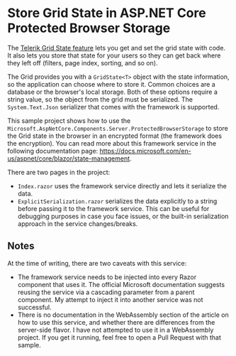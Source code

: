 # Store Grid State in ASP.NET Core Protected Browser Storage

The <a href="https://docs.telerik.com/blazor-ui/components/grid/state" target="_blank">Telerik Grid State feature</a> lets you get and set the grid state with code. It also lets you store that state for your users so they can get back where they left off (filters, page index, sorting, and so on).

The Grid provides you with a `GridState<T>` object with the state information, so the application can choose where to store it. Common choices are a database or the browser's local storage. Both of these options require a string value, so the object from the grid must be serialized. The `System.Text.Json` serializer that comes with the framework is supported.

This sample project shows how to use the `Microsoft.AspNetCore.Components.Server.ProtectedBrowserStorage` to store the Grid state in the browser in an encrypted format (the framework does the encryption). You can read more about this framework service in the following documentation page: <a href="https://docs.microsoft.com/en-us/aspnet/core/blazor/state-management" target="_blank">https://docs.microsoft.com/en-us/aspnet/core/blazor/state-management</a>.

There are two pages in the project:

- `Index.razor` uses the framework service directly and lets it serialize the data.
- `ExplicitSerialization.razor` serializes the data explicitly to a string before passing it to the framework service. This can be useful for debugging purposes in case you face issues, or the built-in serialization approach in the service changes/breaks.


## Notes


At the time of writing, there are two caveats with this service:

* The framework service needs to be injected into every Razor component that uses it. The official Microsoft documentation suggests reusing the service via a cascading parameter from a parent component. My attempt to inject it into another service was not successful.
* There is no documentation in the WebAssembly section of the article on how to use this service, and whether there are differences from the server-side flavor. I have not attempted to use it in a WebAssembly project. If you get it running, feel free to open a Pull Request with that sample.